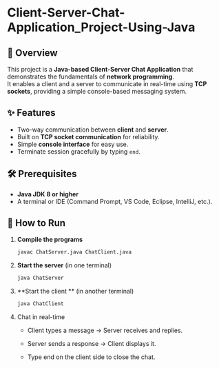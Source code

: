 # Client-Server-Chat-Application_Project-Using-Java

## 📌 Overview


  This project is a **Java-based Client-Server Chat Application** that demonstrates the fundamentals of **network programming**.  
  It enables a client and a server to communicate in real-time using **TCP sockets**, providing a simple console-based messaging system.  

## ✨ Features


- Two-way communication between **client** and **server**.  
- Built on **TCP socket communication** for reliability.  
- Simple **console interface** for easy use.  
- Terminate session gracefully by typing `end`.  

## 🛠 Prerequisites


- **Java JDK 8 or higher** 
- A terminal or IDE (Command Prompt, VS Code, Eclipse, IntelliJ, etc.).


## 🚀 How to Run

1. **Compile the programs**  
   ```bash
   javac ChatServer.java ChatClient.java

2. **Start the server** (in one terminal)
     ```bash
     java ChatServer
     
3.  **Start the client ** (in another terminal)
     ```bash
     java ChatClient
     
4. Chat in real-time 

   - Client types a message → Server receives and replies.
    
   - Server sends a response → Client displays it.
    
   - Type end on the client side to close the chat.
